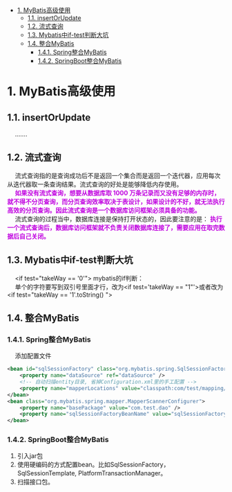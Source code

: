 

<!-- TOC -->

- [1. MyBatis高级使用](#1-mybatis高级使用)
    - [1.1. insertOrUpdate](#11-insertorupdate)
    - [1.2. 流式查询](#12-流式查询)
    - [1.3. Mybatis中if-test判断大坑](#13-mybatis中if-test判断大坑)
    - [1.4. 整合MyBatis](#14-整合mybatis)
        - [1.4.1. Spring整合MyBatis](#141-spring整合mybatis)
        - [1.4.2. SpringBoot整合MyBatis](#142-springboot整合mybatis)

<!-- /TOC -->

# 1. MyBatis高级使用
<!-- 
MySQL 千万数据量深分页优化, 拒绝线上故障！ 
https://mp.weixin.qq.com/s/i3wLeCSxqWKrTwgtfelumQ
-->

## 1.1. insertOrUpdate
&emsp; .......

## 1.2. 流式查询  
<!--
 MyBatis读取大量数据（流式读取）
https://www.cnblogs.com/yifanSJ/p/12658536.html
 炸！使用 MyBatis 查询千万数据量？ 
 https://mp.weixin.qq.com/s/-gljMMrP0RcALfvigFXT1Q

JDBC三种读取方式：
1. 一次全部（默认）：一次获取全部。
2. 流式：多次获取，一次一行。
3. 游标：多次获取，一次多行

新技能 MyBatis 千万数据表，快速分页！ 
https://mp.weixin.qq.com/s/RFgPkpyCPQQOo0SKZHA9Eg
https://my.oschina.net/qalong/blog/3123826
https://mp.weixin.qq.com/s/eyYGrDqjrl3OwWLqptiZVA
-->
<!-- 
https://www.jianshu.com/p/0339c6fe8b61

MyBatis大数据量流式数据查询、数据导出
https://my.oschina.net/qalong/blog/3123826

mybatis大数据查询优化：fetchSize
https://www.jianshu.com/p/2ba501063556

-->
&emsp; 流式查询指的是查询成功后不是返回一个集合而是返回一个迭代器，应用每次从迭代器取一条查询结果。流式查询的好处是能够降低内存使用。  
&emsp; **<font color = "clime">如果没有流式查询，想要从数据库取 1000 万条记录而又没有足够的内存时，就不得不分页查询，而分页查询效率取决于表设计，如果设计的不好，就无法执行高效的分页查询。因此流式查询是一个数据库访问框架必须具备的功能。</font>**  
&emsp; 流式查询的过程当中，数据库连接是保持打开状态的，因此要注意的是： **<font color = "clime">执行一个流式查询后，数据库访问框架就不负责关闭数据库连接了，需要应用在取完数据后自己关闭。</font>**  


## 1.3. Mybatis中if-test判断大坑  
<!-- 
mybatis 中 if-test 判断大坑
https://www.cnblogs.com/grasp/p/11268049.html
-->
&emsp; \<if test="takeWay == '0'"> mybatis的if判断：  
&emsp; 单个的字符要写到双引号里面才行，改为\<if test='takeWay == "1"'>或者改为\<if test="takeWay == '1'.toString() ">  


## 1.4. 整合MyBatis  
### 1.4.1. Spring整合MyBatis  

&emsp; 添加配置文件  

```xml
<bean id="sqlSessionFactory" class="org.mybatis.spring.SqlSessionFactoryBean">
    <property name="dataSource" ref="dataSource" />
    <!-- 自动扫描entity目录, 省掉Configuration.xml里的手工配置 -->
    <property name="mapperLocations" value="classpath:com/test/mapping/*.xml" />
</bean>
<bean class="org.mybatis.spring.mapper.MapperScannerConfigurer">
    <property name="basePackage" value="com.test.dao" />
    <property name="sqlSessionFactoryBeanName" value="sqlSessionFactory" />
</bean>
```

### 1.4.2. SpringBoot整合MyBatis  
1. 引入jar包
2. 使用硬编码的方式配置bean。比如SqlSessionFactory，SqlSessionTemplate, PlatformTransactionManager。
3. 扫描接口包。
